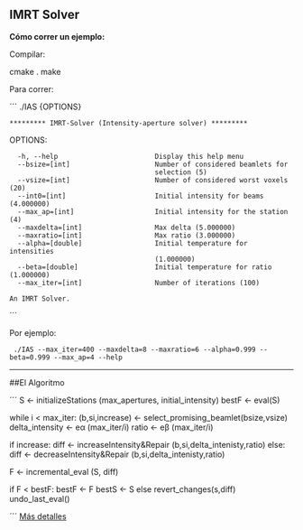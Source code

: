 IMRT Solver
-----------

**Cómo correr un ejemplo:**

Compilar:

cmake .
make

Para correr:

´´´
  ./IAS {OPTIONS}

    ********* IMRT-Solver (Intensity-aperture solver) *********

  OPTIONS:

      -h, --help                        Display this help menu
      --bsize=[int]                     Number of considered beamlets for
                                        selection (5)
      --vsize=[int]                     Number of considered worst voxels (20)
      --int0=[int]                      Initial intensity for beams (4.000000)
      --max_ap=[int]                    Initial intensity for the station (4)
      --maxdelta=[int]                  Max delta (5.000000)
      --maxratio=[int]                  Max ratio (3.000000)
      --alpha=[double]                  Initial temperature for intensities
                                        (1.000000)
      --beta=[double]                   Initial temperature for ratio (1.000000)
      --max_iter=[int]                  Number of iterations (100)

    An IMRT Solver.
´´´

Por ejemplo:

     ./IAS --max_iter=400 --maxdelta=8 --maxratio=6 --alpha=0.999 --beta=0.999 --max_ap=4 --help

----

##El Algoritmo


´´´
S ← initializeStations (max_apertures, initial_intensity)
bestF ← eval(S)

while i < max_iter:
   (b,si,increase) ← select_promising_beamlet(bsize,vsize)
   delta_intensity ← eα (max_iter/i)
   ratio ← eβ (max_iter/i)

   if increase:
     diff ← increaseIntensity&Repair (b,si,delta_intenisty,ratio)
   else:
     diff ← decreaseIntensity&Repair (b,si,delta_intenisty,ratio)

   F ← incremental_eval (S, diff)

   if F < bestF:
     bestF ← F
     bestS ← S
   else
     revert_changes(s,diff)
     undo_last_eval()
   
´´´
[Más detalles](https://docs.google.com/document/d/1EGoKoLsmik4TSiY_SslWkxddDCrYvUfFKpPLRpQPV_U/edit#)



